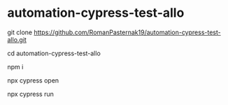 # automation-cypress-test-allo
git clone https://github.com/RomanPasternak19/automation-cypress-test-allo.git

cd automation-cypress-test-allo

npm i 

npx cypress open

npx cypress run